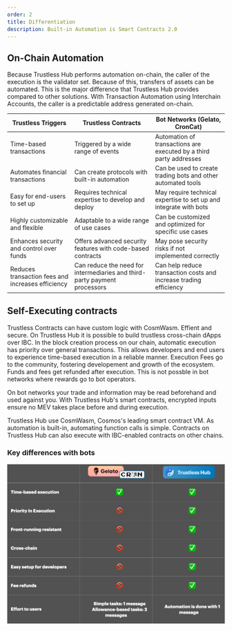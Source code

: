 ```yaml
---
order: 2
title: Differentiation
description: Built-in Automation is Smart Contracts 2.0
---
```


## On-Chain Automation

Because Trustless Hub performs automation on-chain, the caller of the execution is the validator set. Because of this, transfers of assets can be automated.
This is the major difference that Trustless Hub provides compared to other solutions. With Transaction Automation using Interchain Accounts, the caller is a predictable address generated on-chain.

| Trustless Triggers                                | Trustless Contracts                                                       | Bot Networks (Gelato, CronCat)                                     |
|---------------------------------------------------|---------------------------------------------------------------------------|--------------------------------------------------------------------|
| Time-based transactions                           | Triggered by a wide range of events                                       | Automation of transactions are executed by a third party addresses |
| Automates financial transactions                  | Can create protocols with built-in automation                             | Can be used to create trading bots and other automated tools       |
| Easy for end-users to set up                      | Requires technical expertise to develop and deploy                        | May require technical expertise to set up and integrate with bots  |
| Highly customizable and flexible                  | Adaptable to a wide range of use cases                                    | Can be customized and optimized for specific use cases             |
| Enhances security and control over funds          | Offers advanced security features with code-based contracts               | May pose security risks if not implemented correctly               |
| Reduces transaction fees and increases efficiency | Can reduce the need for intermediaries and third-party payment processors | Can help reduce transaction costs and increase trading efficiency  |


## Self-Executing contracts

Trustless Contracts can have custom logic with CosmWasm. Effient and secure. 
On Trustless Hub it is possible to build trustless cross-chain dApps over IBC. 
In the block creation process on our chain, automatic execution has priority over general transactions. This allows developers and end users to experience time-based execution in a reliable manner. Execution Fees go to the community, fostering developement and growth of the ecosystem. Funds and fees get refunded after execution. This is not possble in bot networks where rewards go to bot operators. 

On bot networks your trade and information may be read beforehand and used against you. With Trustless Hub's smart contracts, encrypted inputs ensure no MEV takes place before and during execution.

Trustless Hub use CosmWasm, Cosmos's leading smart contract VM. As automation is built-in, automating function calls is simple. Contracts on Trustless Hub can also execute with IBC-enabled contracts on other chains.  

### Key differences with bots
![differentiation](./../images/exec.png)